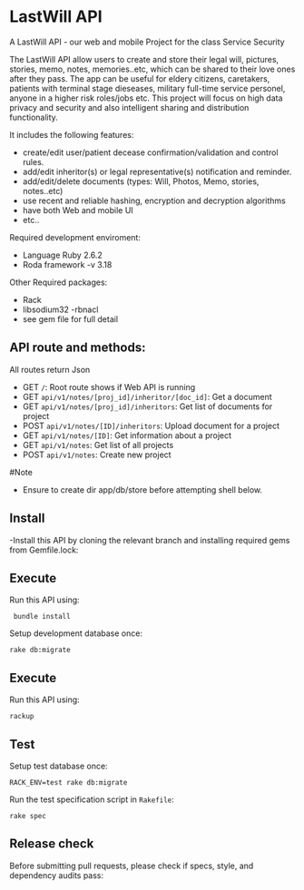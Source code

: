 # LastWill API

A LastWill API - our web and mobile Project for the class Service Security

The LastWill API allow users to create and store their legal will, pictures, stories, memo, notes, memories..etc, which can be shared to their love ones after they pass. The app can be useful for eldery citizens, caretakers,  patients with terminal stage dieseases, military full-time service personel, anyone in a higher risk roles/jobs etc.  This project will focus on high data privacy and security and also intelligent sharing and distribution functionality.

It includes the following features:
  - create/edit user/patient decease confirmation/validation and control rules.
  - add/edit inheritor(s) or legal representative(s) notification and reminder.
  - add/edit/delete documents (types: Will, Photos, Memo, stories, notes..etc)
  - use recent and reliable hashing, encryption and decryption algorithms
  - have both Web and mobile UI
  - etc..

 Required development enviroment:
  - Language Ruby 2.6.2
  - Roda framework -v 3.18

 Other Required packages:
   - Rack
   - libsodium32 -rbnacl
   - see gem file for full detail

## API route and methods:

All routes return Json
- GET  `/`: Root route shows if Web API is running
- GET  `api/v1/notes/[proj_id]/inheritor/[doc_id]`: Get a document
- GET  `api/v1/notes/[proj_id]/inheritors`: Get list of documents for project
- POST `api/v1/notes/[ID]/inheritors`: Upload document for a project
- GET  `api/v1/notes/[ID]`: Get information about a project
- GET  `api/v1/notes`: Get list of all projects
- POST `api/v1/notes`: Create new project

#Note
- Ensure to create dir app/db/store before attempting shell below.

## Install
-Install this API by cloning the relevant branch and installing required gems from Gemfile.lock:

## Execute

Run this API using:

 ```shell
  bundle install
 ```
Setup development database once:

```shell
rake db:migrate
```

## Execute

Run this API using:

```shell
rackup
```

## Test

Setup test database once:

```shell
RACK_ENV=test rake db:migrate
```

Run the test specification script in `Rakefile`:

```shell
rake spec
```

## Release check

Before submitting pull requests, please check if specs, style, and dependency audits pass:

